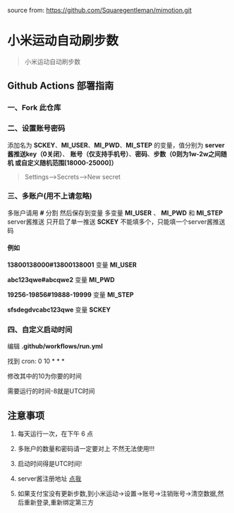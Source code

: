 source from: https://github.com/Squaregentleman/mimotion.git


# 小米运动自动刷步数

> 小米运动自动刷步数

## Github Actions 部署指南

### 一、Fork 此仓库

### 二、设置账号密码

添加名为  **SCKEY**、**MI_USER**、**MI_PWD**、**MI_STEP** 的变量，值分别为 **server酱推送key（0关闭）**、 **账号（仅支持手机号）**、**密码**、**步数（0则为1w-2w之间随机 或自定义随机范围[18000-25000]）**

> Settings-->Secrets-->New secret

### 三、多账户(用不上请忽略)

多账户请用 **#** 分割 然后保存到变量 
多变量  **MI_USER** 、 **MI_PWD** 和 **MI_STEP**
server酱推送 只开启了单一推送 **SCKEY** 不能填多个，只能填一个server酱推送码

#### 例如

**13800138000#13800138001** 变量 **MI_USER**

**abc123qwe#abcqwe2** 变量 **MI_PWD**

**19256-19856#19888-19999** 变量 **MI_STEP**

**sfsdegdvcabc123qwe** 变量 **SCKEY**

### 四、自定义启动时间

编辑 **.github/workflows/run.yml**

找到 cron: 0 10 * * *

修改其中的10为你要的时间

需要运行的时间-8就是UTC时间

## 注意事项

1. 每天运行一次，在下午 6 点

2. 多账户的数量和密码请一定要对上 不然无法使用!!!

3. 启动时间得是UTC时间!

4. server酱注册地址 [点我](http://sc.ftqq.com/)

5. 如果支付宝没有更新步数,到小米运动->设置->账号->注销账号->清空数据,然后重新登录,重新绑定第三方
